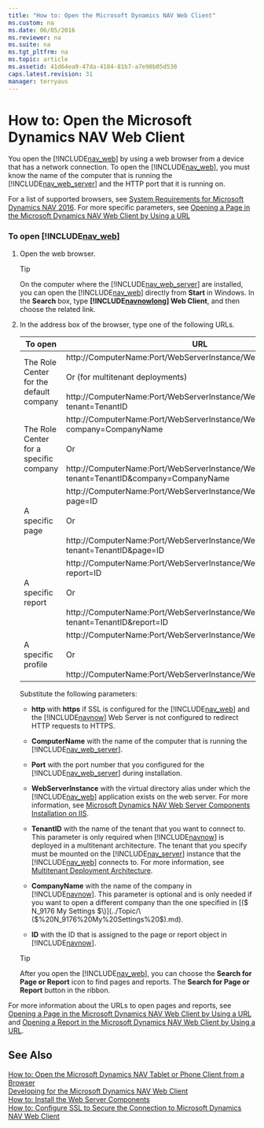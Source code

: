 ```yaml
---
title: "How to: Open the Microsoft Dynamics NAV Web Client"
ms.custom: na
ms.date: 06/05/2016
ms.reviewer: na
ms.suite: na
ms.tgt_pltfrm: na
ms.topic: article
ms.assetid: 41d64ea9-47da-4184-81b7-a7e98b05d530
caps.latest.revision: 31
manager: terryaus
---
```

# How to: Open the Microsoft Dynamics NAV Web Client
You open the [!INCLUDE[nav_web](../dynamics-nav/includes/nav_web_md.md)] by using a web browser from a device that has a network connection. To open the [!INCLUDE[nav_web](../dynamics-nav/includes/nav_web_md.md)], you must know the name of the computer that is running the [!INCLUDE[nav_web_server](../dynamics-nav/includes/nav_web_server_md.md)] and the HTTP port that it is running on.  
  
 For a list of supported browsers, see [System Requirements for Microsoft Dynamics NAV 2016](../dynamics-nav/System-Requirements-for-Microsoft-Dynamics-NAV-2016.md). For more specific parameters, see [Opening a Page in the Microsoft Dynamics NAV Web Client by Using a URL](../dynamics-nav/Opening-a-Page-in-the-Microsoft-Dynamics-NAV-Web-Client-by-Using-a-URL.md)  
  
### To open [!INCLUDE[nav_web](../dynamics-nav/includes/nav_web_md.md)]  
  
1.  Open the web browser.  
  
    > [!TIP]  
    >  On the computer where the [!INCLUDE[nav_web_server](../dynamics-nav/includes/nav_web_server_md.md)] are installed, you can open the [!INCLUDE[nav_web](../dynamics-nav/includes/nav_web_md.md)] directly from **Start** in Windows. In the **Search** box, type **[!INCLUDE[navnowlong](../dynamics-nav/includes/navnowlong_md.md)] Web Client**, and then choose the related link.  
  
2.  In the address box of the browser, type one of the following URLs.  
  
    |To open|URL|Example|  
    |-------------|---------|-------------|  
    |The Role Center for the default company|http:\/\/ComputerName:Port\/WebServerInstance\/WebClient<br /><br /> Or \(for multitenant deployments\)<br /><br /> http:\/\/ComputerName:Port\/WebServerInstance\/WebClient\/default.aspx?tenant\=TenantID|http:\/\/MyNAVWeb:8080\/[!INCLUDE[nav_server_instance](../dynamics-nav/includes/nav_server_instance_md.md)]\/WebClient|  
    |The Role Center for a specific company|http:\/\/ComputerName:Port\/WebServerInstance\/WebClient\/default.aspx?company\=CompanyName<br /><br /> Or<br /><br /> http:\/\/ComputerName:Port\/WebServerInstance\/WebClient\/default.aspx?tenant\=TenantID&company\=CompanyName|http:\/\/MyNAVWeb:8080\/[!INCLUDE[nav_server_instance](../dynamics-nav/includes/nav_server_instance_md.md)]\/WebClient\/default.aspx?company\=CRONUS%20International%20Ltd.|  
    |A specific page|http:\/\/ComputerName:Port\/WebServerInstance\/WebClient\/default.aspx?page\=ID<br /><br /> Or<br /><br /> http:\/\/ComputerName:Port\/WebServerInstance\/WebClient\/default.aspx?tenant\=TenantID&page\=ID|http:\/\/MyNAVWeb:8080\/[!INCLUDE[nav_server_instance](../dynamics-nav/includes/nav_server_instance_md.md)]\/WebClient\/default.aspx?page\=22|  
    |A specific report|http:\/\/ComputerName:Port\/WebServerInstance\/WebClient\/default.aspx?report\=ID<br /><br /> Or<br /><br /> http:\/\/ComputerName:Port\/WebServerInstance\/WebClient\/default.aspx?tenant\=TenantID&report\=ID|http:\/\/MyNAVWeb:8080\/[!INCLUDE[nav_server_instance](../dynamics-nav/includes/nav_server_instance_md.md)]\/WebClient\/default.aspx?report\=5|  
    |A specific profile|http:\/\/ComputerName:Port\/WebServerInstance\/WebClient\/?profile\=ID<br /><br /> Or<br /><br /> http:\/\/ComputerName:Port\/WebServerInstance\/WebClient\/?profile\=ID|http:\/\/MyNAVWeb:8080\/[!INCLUDE[nav_server_instance](../dynamics-nav/includes/nav_server_instance_md.md)]\/WebClient\/?profile\=Small%20Business|  
  
     Substitute the following parameters:  
  
    -   **http** with **https** if SSL is configured for the [!INCLUDE[nav_web](../dynamics-nav/includes/nav_web_md.md)] and the [!INCLUDE[navnow](../dynamics-nav/includes/navnow_md.md)] Web Server is not configured to redirect HTTP requests to HTTPS.  
  
    -   **ComputerName** with the name of the computer that is running the [!INCLUDE[nav_web_server](../dynamics-nav/includes/nav_web_server_md.md)].  
  
    -   **Port** with the port number that you configured for the [!INCLUDE[nav_web_server](../dynamics-nav/includes/nav_web_server_md.md)] during installation.  
  
    -   **WebServerInstance** with the virtual directory alias under which the [!INCLUDE[nav_web](../dynamics-nav/includes/nav_web_md.md)] application exists on the web server. For more information, see [Microsoft Dynamics NAV Web Server Components Installation on IIS](../dynamics-nav/Deploying-the-Microsoft-Dynamics-NAV-Web-Server-Components.md#WebClientonIIS).  
  
    -   **TenantID** with the name of the tenant that you want to connect to. This parameter is only required when [!INCLUDE[navnow](../dynamics-nav/includes/navnow_md.md)] is deployed in a multitenant architecture. The tenant that you specify must be mounted on the [!INCLUDE[nav_server](../dynamics-nav/includes/nav_server_md.md)] instance that the [!INCLUDE[nav_web](../dynamics-nav/includes/nav_web_md.md)] connects to. For more information, see [Multitenant Deployment Architecture](../dynamics-nav/Multitenant-Deployment-Architecture.md).  
  
    -   **CompanyName** with the name of the company in [!INCLUDE[navnow](../dynamics-nav/includes/navnow_md.md)]. This parameter is optional and is only needed if you want to open a different company than the one specified in [\($ N\_9176 My Settings $\)](../Topic/\($%20N_9176%20My%20Settings%20$\).md).  
  
    -   **ID** with the ID that is assigned to the page or report object in [!INCLUDE[navnow](../dynamics-nav/includes/navnow_md.md)].  
  
    > [!TIP]  
    >  After you open the [!INCLUDE[nav_web](../dynamics-nav/includes/nav_web_md.md)], you can choose the **Search for Page or Report** icon to find pages and reports. The **Search for Page or Report** button in the ribbon.  
  
 For more information about the URLs to open pages and reports, see [Opening a Page in the Microsoft Dynamics NAV Web Client by Using a URL](../dynamics-nav/Opening-a-Page-in-the-Microsoft-Dynamics-NAV-Web-Client-by-Using-a-URL.md) and [Opening a Report in the Microsoft Dynamics NAV Web Client by Using a URL](../dynamics-nav/Opening-a-Report-in-the-Microsoft-Dynamics-NAV-Web-Client-by-Using-a-URL.md).  
  
## See Also  
 [How to: Open the Microsoft Dynamics NAV Tablet or Phone Client from a Browser](../Topic/How%20to:%20Open%20the%20Microsoft%20Dynamics%20NAV%20Tablet%20or%20Phone%20Client%20from%20a%20Browser.md)   
 [Developing for the Microsoft Dynamics NAV Web Client](../dynamics-nav/Developing-for-the-Microsoft-Dynamics-NAV-Web-Client.md)   
 [How to: Install the Web Server Components](../Topic/How%20to:%20Install%20the%20Web%20Server%20Components.md)   
 [How to: Configure SSL to Secure the Connection to Microsoft Dynamics NAV Web Client](../Topic/How%20to:%20Configure%20SSL%20to%20Secure%20the%20Connection%20to%20Microsoft%20Dynamics%20NAV%20Web%20Client.md)